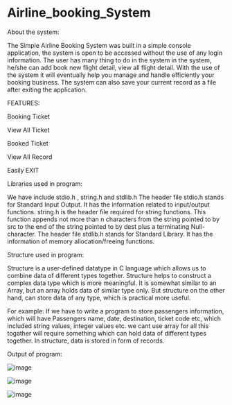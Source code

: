 # Airline_booking_System

About  the  system:

The Simple Airline Booking System was built in a simple console application, the system is open to be accessed without the use of any login information.
The user has many thing to do in the system in the system, he/she can add book new flight detail, view all flight detail. 
With the use of the system it will eventually help you manage and handle efficiently your booking business. The system can also save your current record as a file after exiting the application. 

FEATURES:

Booking Ticket

View All Ticket

Booked Ticket

View All Record

Easily EXIT



Libraries used in program:

We have include stdio.h , string.h and stdlib.h
The header file stdio.h stands for Standard Input Output. It has the information related to input/output functions.
string.h is the header file required for string functions. This function appends not more than n characters from the string pointed to by src to the end of the string pointed to by dest plus a terminating Null-character.
The header file stdlib.h stands for Standard Library. It has the information of memory allocation/freeing functions.

Structure used in program:

Structure is a user-defined datatype in C language which allows us to combine data of different types together. Structure helps to construct a complex data type which is more meaningful. It is somewhat similar to an Array, but an array holds data of similar type only. But structure on the other hand, can store data of any type, which is practical more useful. 

For example: If we have to write a program to store passengers information, which will have Passengers name, date, destination, ticket code etc, which included string values, integer values etc. we cant use array for all this togather will require something which can hold data of different types together. In structure, data is stored in form of records.

Output of program:

![image](https://github.com/evapatel1654/Airline_booking_System/assets/133888581/9cd36ca8-6e3c-4eb4-953d-91f165dec619)

![image](https://github.com/evapatel1654/Airline_booking_System/assets/133888581/ec832c41-ea85-4652-871f-e56185f7caa8)

![image](https://github.com/evapatel1654/Airline_booking_System/assets/133888581/279ba044-238d-41c1-994d-a6021fd527b4)
